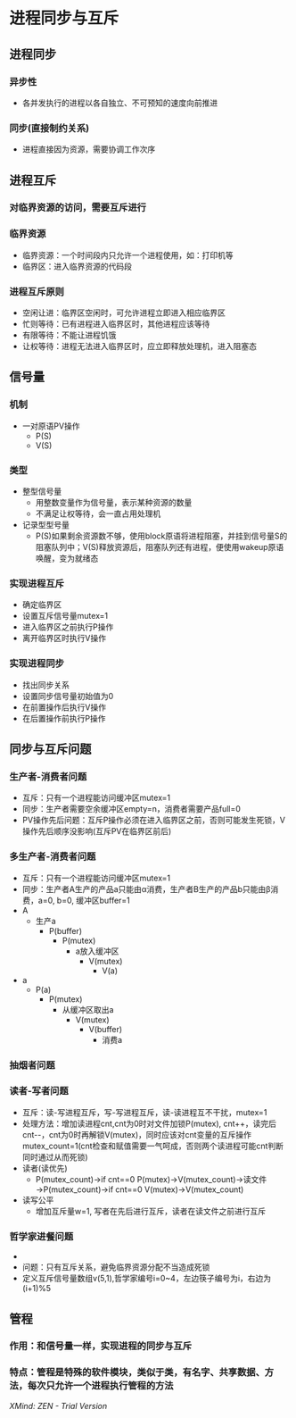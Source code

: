 # 进程同步与互斥
## 进程同步
### 异步性
* 各并发执行的进程以各自独立、不可预知的速度向前推进
### 同步(直接制约关系)
* 进程直接因为资源，需要协调工作次序
## 进程互斥
### 对临界资源的访问，需要互斥进行
### 临界资源
* 临界资源：一个时间段内只允许一个进程使用，如：打印机等
* 临界区：进入临界资源的代码段
### 进程互斥原则
* 空闲让进：临界区空闲时，可允许进程立即进入相应临界区
* 忙则等待：已有进程进入临界区时，其他进程应该等待
* 有限等待：不能让进程饥饿
* 让权等待：进程无法进入临界区时，应立即释放处理机，进入阻塞态
## 信号量
### 机制
* 一对原语PV操作
    * P(S)
    * V(S)
### 类型
* 整型信号量
    * 用整数变量作为信号量，表示某种资源的数量
    * 不满足让权等待，会一直占用处理机
* 记录型型号量
    * P(S)如果剩余资源数不够，使用block原语将进程阻塞，并挂到信号量S的阻塞队列中；V(S)释放资源后，阻塞队列还有进程，便使用wakeup原语唤醒，变为就绪态
### 实现进程互斥
* 确定临界区
* 设置互斥信号量mutex=1
* 进入临界区之前执行P操作
* 离开临界区时执行V操作
### 实现进程同步
* 找出同步关系
* 设置同步信号量初始值为0
* 在前置操作后执行V操作
* 在后置操作前执行P操作
## 同步与互斥问题
### 生产者-消费者问题
* 互斥：只有一个进程能访问缓冲区mutex=1
* 同步：生产者需要空余缓冲区empty=n，消费者需要产品full=0
* PV操作先后问题：互斥P操作必须在进入临界区之前，否则可能发生死锁，V操作先后顺序没影响(互斥PV在临界区前后)
### 多生产者-消费者问题
* 互斥：只有一个进程能访问缓冲区mutex=1
* 同步：生产者A生产的产品a只能由α消费，生产者B生产的产品b只能由β消费，a=0, b=0, 缓冲区buffer=1
* A
    * 生产a
        * P(buffer)
            * P(mutex)
                * a放入缓冲区
                    * V(mutex)
                        * V(a)
* a
    * P(a)
        * P(mutex)
            * 从缓冲区取出a
                * V(mutex)
                    * V(buffer)
                        * 消费a
### 抽烟者问题
### 读者-写者问题
* 互斥：读-写进程互斥，写-写进程互斥，读-读进程互不干扰，mutex=1
* 处理方法：增加读进程cnt,cnt为0时对文件加锁P(mutex), cnt++，读完后cnt--，cnt为0时再解锁V(mutex)，同时应该对cnt变量的互斥操作mutex_count=1(cnt检查和赋值需要一气呵成，否则两个读进程可能cnt判断同时通过从而死锁)
* 读者(读优先)
    * P(mutex_count)→if cnt==0 P(mutex)→V(mutex_count)→读文件→P(mutex_count)→if cnt==0 V(mutex)→V(mutex_count)
* 读写公平
    * 增加互斥量w=1, 写者在先后进行互斥，读者在读文件之前进行互斥
### 哲学家进餐问题
* 
* 问题：只有互斥关系，避免临界资源分配不当造成死锁
* 定义互斥信号量数组v(5,1),哲学家编号i=0~4，左边筷子编号为i，右边为(i+1)%5
## 管程
### 作用：和信号量一样，实现进程的同步与互斥
### 特点：管程是特殊的软件模块，类似于类，有名字、共享数据、方法，每次只允许一个进程执行管程的方法

*XMind: ZEN - Trial Version*